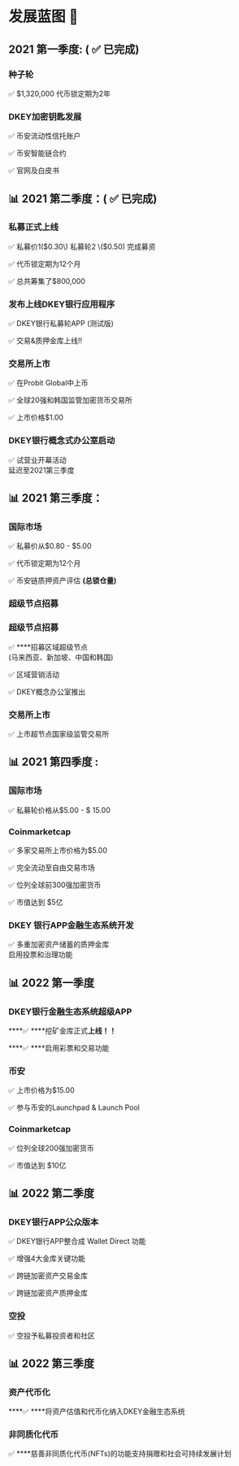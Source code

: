 # 发展蓝图 📝

##  2021 第一季度: \( ✅ 已完成\)

### **种子轮** 

✅ $1,320,000 代币锁定期为2年

### **DKEY加密钥匙发展** 

✅ 币安流动性信托账户 

✅ 币安智能链合约 

✅ 官网及白皮书



## 📊 2021 第二季度：\( ✅ 已完成\)

### **私募正式上线** 

✅ 私募价1\($0.30\) 私募轮2 \($0.50\) 完成募资

✅ 代币锁定期为12个月

✅ 总共筹集了$800,000

### **发布上线DKEY银行应用程序**

✅ DKEY银行私募轮APP \(测试版\) 

✅ 交易&质押金库上线!!

### 交易所上市

✅ 在Probit Global中上币

✅ 全球20强和韩国监管加密货币交易所

✅ 上市价格$1.00

### **DKEY银行概念式办公室启动** 

✅ 试营业开幕活动  
         延迟至2021第三季度

## 📊 2021 第三季度：

### 国际市场

✅ 私募价从$0.80 - $5.00

✅ 代币锁定期为12个月

✅ 币安链质押资产评估 **\(总锁仓量\)**

### 超级节点招募

### **超级节点招募** 

✅ ****招募区域超级节点  
        \(马来西亚、新加坡、中国和韩国\)

✅ 区域营销活动

✅ DKEY概念办公室推出

### 交易所上市

✅ 上市超节点国家级监管交易所 

## 📊 2021 第四季度 :

### 国际市场

✅ 私募轮价格从$5.00 - $ 15.00

### Coinmarketcap

✅ 多家交易所上市价格为$5.00

✅ 完全流动至自由交易市场

✅ 位列全球前300强加密货币

✅ 市值达到 $5亿

### DKEY 银行APP金融生态系统开发

✅ 多重加密资产储蓄的质押金库  
         启用投票和治理功能

## 📊 2022 第一季度

### **DKEY银行金融生态系统超级APP**

\*\*\*\*✅ ****挖矿金库正式**上线！！**

\*\*\*\*✅ ****启用彩票和交易功能

### 币安

✅ 上市价格为$15.00

✅ 参与币安的Launchpad & Launch Pool

### Coinmarketcap

✅ 位列全球200强加密货币

✅ 市值达到 $10亿

## 📊 2022 第二季度

### DKEY银行APP公众版本 

✅ DKEY银行APP整合成 Wallet Direct 功能

✅ 增强4大金库关键功能

✅ 跨链加密资产交易金库

✅ 跨链加密资产质押金库

### 空投

✅ 空投予私募投资者和社区

## 📊 2022 第三季度

### **资产代币化**

\*\*\*\*✅ ****将资产估值和代币化纳入DKEY金融生态系统

### **非同质化代币**

✅ ****慈善非同质化代币\(NFTs\)的功能支持捐赠和社会可持续发展计划  


